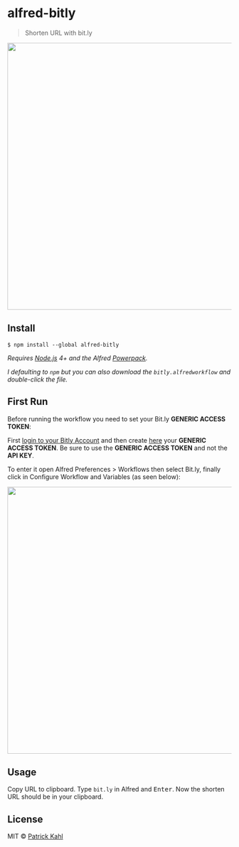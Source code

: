 # alfred-bitly

> Shorten URL with bit.ly

<img src="https://raw.githubusercontent.com/patrickkahl/alfred-bitly/master/media/usage.gif" width="600">

## Install

```
$ npm install --global alfred-bitly
```

_Requires [Node.js](https://nodejs.org) 4+ and the Alfred [Powerpack](https://www.alfredapp.com/powerpack/)._

_I defaulting to `npm` but you can also download the `bitly.alfredworkflow` and double-click the file._

## First Run

Before running the workflow you need to set your Bit.ly **GENERIC ACCESS TOKEN**:

First [login to your Bitly Account](https://bitly.com/a/sign_in) and then create [here](https://bitly.com/a/sign_in?rd=%2Fa%2Foauth_apps) your **GENERIC ACCESS TOKEN**. Be sure to use the **GENERIC ACCESS TOKEN** and not the **API KEY**.

To enter it open Alfred Preferences > Workflows then select Bit.ly, finally click in Configure Workflow and Variables (as seen below):

<img src="https://raw.githubusercontent.com/patrickkahl/alfred-bitly/master/media/alfred_preferences.jpg" width="600">

## Usage

Copy URL to clipboard. Type `bit.ly` in Alfred and <kbd>Enter</kbd>. Now the shorten URL should be in your clipboard.

## License

MIT © [Patrick Kahl](https://github.com/patrickkahl)
